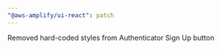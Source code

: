```yaml
---
"@aws-amplify/ui-react": patch
---
```


Removed hard-coded styles from Authenticator Sign Up button
